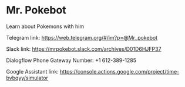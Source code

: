 # Mr. Pokebot
Learn about Pokemons with him

Telegram link: https://web.telegram.org/#/im?p=@Mr_pokebot

Slack link: https://mrpokebot.slack.com/archives/D01D6HJFP37

Dialogflow Phone Gateway Number: +1 612-389-1285

Google Assistant link: https://console.actions.google.com/project/time-bvbqyy/simulator
